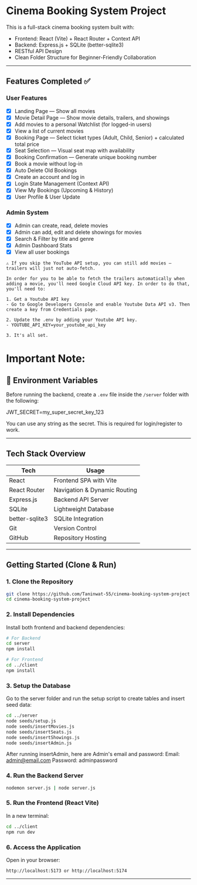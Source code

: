 # Cinema Booking System Project

This is a full-stack cinema booking system built with:

- Frontend: React (Vite) + React Router + Context API
- Backend: Express.js + SQLite (better-sqlite3)
- RESTful API Design
- Clean Folder Structure for Beginner-Friendly Collaboration

---

## Features Completed ✅

### User Features

- [x] Landing Page — Show all movies
- [x] Movie Detail Page — Show movie details, trailers, and showings
- [x] Add movies to a personal Watchlist (for logged-in users)
- [x] View a list of current movies
- [x] Booking Page — Select ticket types (Adult, Child, Senior) + calculated total price
- [x] Seat Selection — Visual seat map with availability
- [x] Booking Confirmation — Generate unique booking number
- [x] Book a movie without log-in
- [x] Auto Delete Old Bookings
- [x] Create an account and log in
- [x] Login State Management (Context API)
- [x] View My Bookings (Upcoming & History)
- [x] User Profile & User Update

### Admin System

- [x] Admin can create, read, delete movies
- [x] Admin can add, edit and delete showings for movies
- [x] Search & Filter by title and genre
- [x] Admin Dashboard Stats
- [x] View all user bookings

```
⚠️ If you skip the YouTube API setup, you can still add movies — trailers will just not auto-fetch.

In order for you to be able to fetch the trailers automatically when adding a movie, you'll need Google Cloud API key. In order to do that, you'll need to:

1. Get a Youtube API key
- Go to Google Developers Console and enable Youtube Data API v3. Then create a key from Credentials page.

2. Update the .env by adding your Youtube API key.
- YOUTUBE_API_KEY=your_youtube_api_key

3. It's all set.
```

# Important Note:

## 🔑 Environment Variables

Before running the backend, create a `.env` file inside the `/server` folder with the following: 

JWT_SECRET=my_super_secret_key_123

You can use any string as the secret. This is required for login/register to work.

---

## Tech Stack Overview

| Tech           | Usage                        |
| -------------- | ---------------------------- |
| React          | Frontend SPA with Vite       |
| React Router   | Navigation & Dynamic Routing |
| Express.js     | Backend API Server           |
| SQLite         | Lightweight Database         |
| better-sqlite3 | SQLite Integration           |
| Git            | Version Control              |
| GitHub         | Repository Hosting           |

---

## Getting Started (Clone & Run)

### 1. Clone the Repository

```bash
git clone https://github.com/Taninwat-55/cinema-booking-system-project
cd cinema-booking-system-project
```

### 2. Install Dependencies

Install both frontend and backend dependencies:

```bash
# For Backend
cd server
npm install

# For Frontend
cd ../client
npm install
```

### 3. Setup the Database

Go to the server folder and run the setup script to create tables and insert seed data:

```bash
cd ../server
node seeds/setup.js
node seeds/insertMovies.js
node seeds/insertSeats.js
node seeds/insertShowings.js
node seeds/insertAdmin.js
```

After running insertAdmin, here are Admin's email and password:
Email: admin@email.com
Password: adminpassword

### 4. Run the Backend Server

```bash
nodemon server.js | node server.js
```

### 5. Run the Frontend (React Vite)

In a new terminal:

```bash
cd ../client
npm run dev
```

### 6. Access the Application

Open in your browser:

```
http://localhost:5173 or http://localhost:5174
```

---
